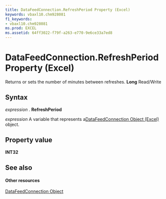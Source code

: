 ```yaml
---
title: DataFeedConnection.RefreshPeriod Property (Excel)
keywords: vbaxl10.chm928081
f1_keywords:
- vbaxl10.chm928081
ms.prod: EXCEL
ms.assetid: 64ff3022-f79f-a263-e770-9e6ce33a7ed8
---
```



# DataFeedConnection.RefreshPeriod Property (Excel)

Returns or sets the number of minutes between refreshes.  **Long** Read/Write


## Syntax

 _expression_ . **RefreshPeriod**

 _expression_ A variable that represents a[DataFeedConnection Object (Excel)](datafeedconnection-object-excel.md) object.


## Property value

 **INT32**


## See also


#### Other resources



[DataFeedConnection Object](datafeedconnection-object-excel.md)

